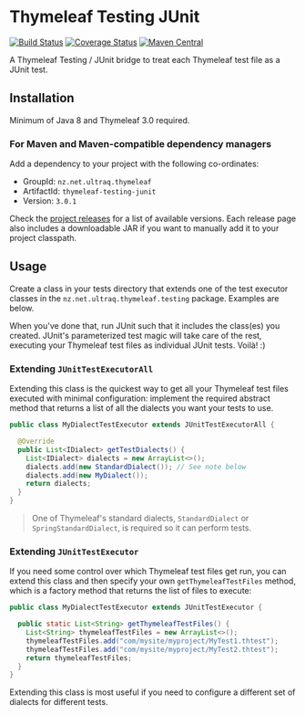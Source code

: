 
Thymeleaf Testing JUnit
=======================

[![Build Status](https://github.com/ultraq/thymeleaf-testing-junit/actions/workflows/build.yml/badge.svg)](https://github.com/ultraq/thymeleaf-testing-junit/actions)
[![Coverage Status](https://coveralls.io/repos/github/ultraq/thymeleaf-testing-junit/badge.svg?branch=main)](https://coveralls.io/github/ultraq/thymeleaf-testing-junit?branch=main)
[![Maven Central](https://img.shields.io/maven-central/v/nz.net.ultraq.thymeleaf/thymeleaf-testing-junit.svg?maxAge=3600)](http://search.maven.org/#search|ga|1|g%3A%22nz.net.ultraq.thymeleaf%22%20AND%20a%3A%22thymeleaf-testing-junit%22)

A Thymeleaf Testing / JUnit bridge to treat each Thymeleaf test file as a JUnit
test.


Installation
------------

Minimum of Java 8 and Thymeleaf 3.0 required.

### For Maven and Maven-compatible dependency managers

Add a dependency to your project with the following co-ordinates:

 - GroupId: `nz.net.ultraq.thymeleaf`
 - ArtifactId: `thymeleaf-testing-junit`
 - Version: `3.0.1`

Check the [project releases](https://github.com/ultraq/thymeleaf-testing-unit/releases)
for a list of available versions.  Each release page also includes a
downloadable JAR if you want to manually add it to your project classpath.


Usage
-----

Create a class in your tests directory that extends one of the test executor
classes in the `nz.net.ultraq.thymeleaf.testing` package.  Examples are below.

When you've done that, run JUnit such that it includes the class(es) you created.
JUnit's parameterized test magic will take care of the rest, executing your
Thymeleaf test files as individual JUnit tests.  Voilà! :)

### Extending `JUnitTestExecutorAll`

Extending this class is the quickest way to get all your Thymeleaf test files
executed with minimal configuration: implement the required abstract method that
returns a list of all the dialects you want your tests to use.

```java
public class MyDialectTestExecutor extends JUnitTestExecutorAll {

  @Override
  public List<IDialect> getTestDialects() {
    List<IDialect> dialects = new ArrayList<>();
    dialects.add(new StandardDialect()); // See note below
    dialects.add(new MyDialect());
    return dialects;
  }
}
```

> One of Thymeleaf's standard dialects, `StandardDialect` or `SpringStandardDialect`,
> is required so it can perform tests.

### Extending `JUnitTestExecutor`

If you need some control over which Thymeleaf test files get run, you can extend
this class and then specify your own `getThymeleafTestFiles` method, which is a
factory method that returns the list of files to execute:

```java
public class MyDialectTestExecutor extends JUnitTestExecutor {

  public static List<String> getThymeleafTestFiles() {
  	List<String> thymeleafTestFiles = new ArrayList<>();
  	thymeleafTestFiles.add("com/mysite/myproject/MyTest1.thtest");
  	thymeleafTestFiles.add("com/mysite/myproject/MyTest2.thtest");
  	return thymeleafTestFiles;
  }
}
```

Extending this class is most useful if you need to configure a different set of
dialects for different tests.
